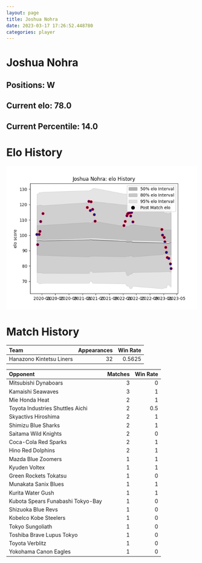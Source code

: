 ```yaml
---  
layout: page  
title: Joshua Nohra  
date: 2023-03-17 17:26:52.448780  
categories: player  
---
```

# Joshua Nohra

## Positions: W

## Current elo: 78.0

## Current Percentile: 14.0

# Elo History


![elo history](history_JoshuaNohra.png)
# Match History


| Team                     |   Appearances |   Win Rate |
|:-------------------------|--------------:|-----------:|
| Hanazono Kintetsu Liners |            32 |     0.5625 |

| Opponent                          |   Matches |   Win Rate |
|:----------------------------------|----------:|-----------:|
| Mitsubishi Dynaboars              |         3 |        0   |
| Kamaishi Seawaves                 |         3 |        1   |
| Mie Honda Heat                    |         2 |        1   |
| Toyota Industries Shuttles Aichi  |         2 |        0.5 |
| Skyactivs Hiroshima               |         2 |        1   |
| Shimizu Blue Sharks               |         2 |        1   |
| Saitama Wild Knights              |         2 |        0   |
| Coca-Cola Red Sparks              |         2 |        1   |
| Hino Red Dolphins                 |         2 |        1   |
| Mazda Blue Zoomers                |         1 |        1   |
| Kyuden Voltex                     |         1 |        1   |
| Green Rockets Tokatsu             |         1 |        0   |
| Munakata Sanix Blues              |         1 |        1   |
| Kurita Water Gush                 |         1 |        1   |
| Kubota Spears Funabashi Tokyo-Bay |         1 |        0   |
| Shizuoka Blue Revs                |         1 |        0   |
| Kobelco Kobe Steelers             |         1 |        0   |
| Tokyo Sungoliath                  |         1 |        0   |
| Toshiba Brave Lupus Tokyo         |         1 |        0   |
| Toyota Verblitz                   |         1 |        0   |
| Yokohama Canon Eagles             |         1 |        0   |